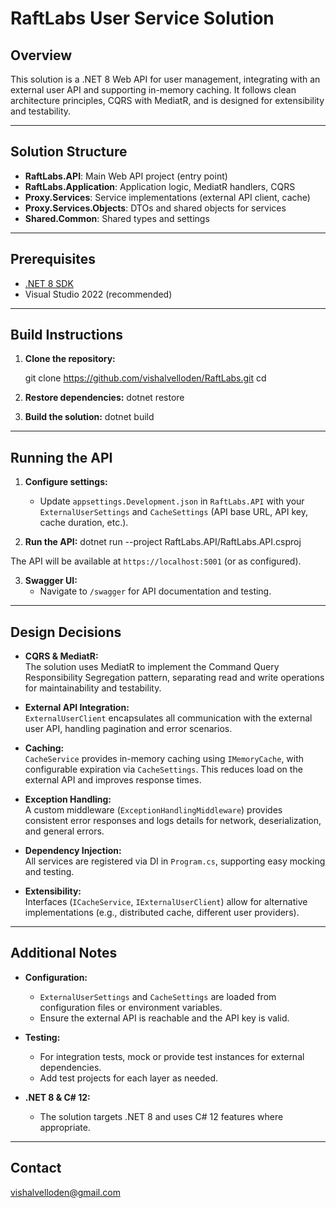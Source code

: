 # RaftLabs User Service Solution

## Overview

This solution is a .NET 8 Web API for user management, integrating with an external user API and supporting in-memory caching. It follows clean architecture principles, CQRS with MediatR, and is designed for extensibility and testability.

---

## Solution Structure

- **RaftLabs.API**: Main Web API project (entry point)
- **RaftLabs.Application**: Application logic, MediatR handlers, CQRS
- **Proxy.Services**: Service implementations (external API client, cache)
- **Proxy.Services.Objects**: DTOs and shared objects for services
- **Shared.Common**: Shared types and settings

---

## Prerequisites

- [.NET 8 SDK](https://dotnet.microsoft.com/download/dotnet/8.0)
- Visual Studio 2022 (recommended)

---

## Build Instructions

1. **Clone the repository:**

   git clone https://github.com/vishalvelloden/RaftLabs.git
   cd <repo-root>

2. **Restore dependencies:**
   dotnet restore

3. **Build the solution:**
   dotnet build

---

## Running the API

1. **Configure settings:**
   - Update `appsettings.Development.json` in `RaftLabs.API` with your `ExternalUserSettings` and `CacheSettings` (API base URL, API key, cache duration, etc.).

2. **Run the API:**
   dotnet run --project RaftLabs.API/RaftLabs.API.csproj
 
The API will be available at `https://localhost:5001` (or as configured).

3. **Swagger UI:**
   - Navigate to `/swagger` for API documentation and testing.

---

## Design Decisions

- **CQRS & MediatR:**  
  The solution uses MediatR to implement the Command Query Responsibility Segregation pattern, separating read and write operations for maintainability and testability.

- **External API Integration:**  
  `ExternalUserClient` encapsulates all communication with the external user API, handling pagination and error scenarios.

- **Caching:**  
  `CacheService` provides in-memory caching using `IMemoryCache`, with configurable expiration via `CacheSettings`. This reduces load on the external API and improves response times.

- **Exception Handling:**  
  A custom middleware (`ExceptionHandlingMiddleware`) provides consistent error responses and logs details for network, deserialization, and general errors.

- **Dependency Injection:**  
  All services are registered via DI in `Program.cs`, supporting easy mocking and testing.

- **Extensibility:**  
  Interfaces (`ICacheService`, `IExternalUserClient`) allow for alternative implementations (e.g., distributed cache, different user providers).

---

## Additional Notes

- **Configuration:**  
  - `ExternalUserSettings` and `CacheSettings` are loaded from configuration files or environment variables.
  - Ensure the external API is reachable and the API key is valid.

- **Testing:**  
  - For integration tests, mock or provide test instances for external dependencies.
  - Add test projects for each layer as needed.

- **.NET 8 & C# 12:**  
  - The solution targets .NET 8 and uses C# 12 features where appropriate.

---

## Contact

vishalvelloden@gmail.com
